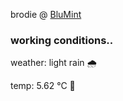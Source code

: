 brodie @ [BluMint](https://www.linkedin.com/company/blumint-io/)

<!--weather_start-->
### working conditions..

weather: light rain 🌧️

temp: 5.62 °C 🧥

<!--weather_end-->

